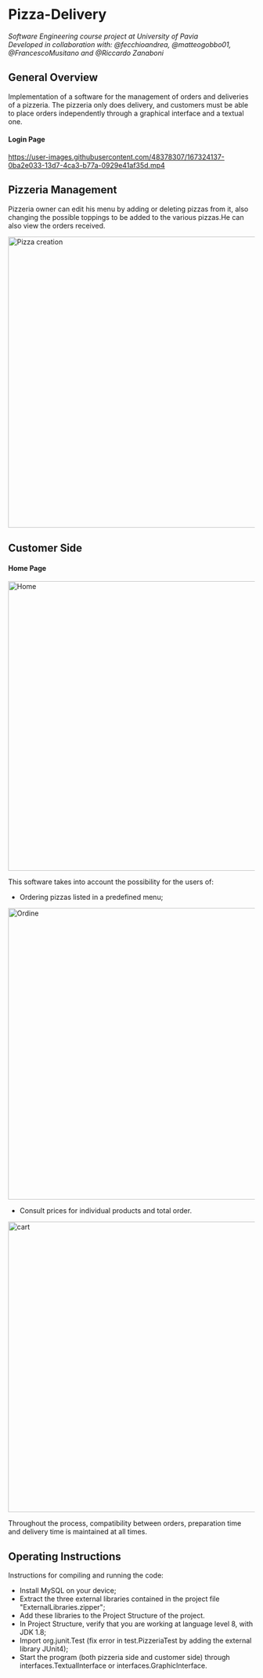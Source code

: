 # Pizza-Delivery

*Software Engineering course project at University of Pavia  
Developed in collaboration with: @fecchioandrea, @matteogobbo01, @FrancescoMusitano and @Riccardo Zanaboni*

## General Overview
Implementation of a software for the management of orders and deliveries of a pizzeria.
The pizzeria only does delivery, and customers must be able to place orders independently through a graphical interface and a textual one.

#### Login Page

https://user-images.githubusercontent.com/48378307/167324137-0ba2e033-13d7-4ca3-b77a-0929e41af35d.mp4


## Pizzeria Management
Pizzeria owner can edit his menu by adding or deleting pizzas from it, also changing the possible toppings to be added to the various pizzas.He can also view the orders received.

<img width="593" alt="Pizza creation" src="https://user-images.githubusercontent.com/48378307/167324169-ccd785db-ad10-4fee-ad34-659ab1fb0a12.PNG">

## Customer Side

#### Home Page

<img width="590" alt="Home" src="https://user-images.githubusercontent.com/48378307/167324462-5c4ce119-3941-463b-ba84-3b14acee9671.PNG">

This software takes into account the possibility for the users of:
* Ordering pizzas listed in a predefined menu;

<img width="594" alt="Ordine" src="https://user-images.githubusercontent.com/48378307/167324498-6c9b3df3-9a34-44ef-9ac6-306304a2c101.PNG">

* Consult prices for individual products and total order.

<img width="592" alt="cart" src="https://user-images.githubusercontent.com/48378307/167324507-8ab4061f-aef6-4c36-b233-dcc5a5e3bd78.PNG">

Throughout the process, compatibility between orders, preparation time and delivery time is maintained at all times.

## Operating Instructions
Instructions for compiling and running the code:
- Install MySQL on your device;
- Extract the three external libraries contained in the project file "ExternalLibraries.zipper";
- Add these libraries to the Project Structure of the project.
- In Project Structure, verify that you are working at language level 8, with JDK 1.8;
- Import org.junit.Test (fix error in test.PizzeriaTest by adding the external library JUnit4);
- Start the program (both pizzeria side and customer side) through interfaces.TextualInterface or interfaces.GraphicInterface.
